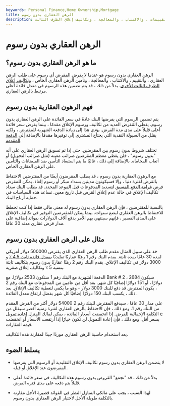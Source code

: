 ```yaml
---
keywords: Personal Finance,Home Ownership,Mortgage
title: الرهن العقاري بدون رسوم
description: الرهن العقاري بدون رسوم هو عندما لا يتقاضى المقرض أي رسوم على الطلبات ، والتقييمات ، والاكتتاب ، والمعالجة ، وتكاليف إغلاق الطرف الثالث.
---
```


# الرهن العقاري بدون رسوم
## ما هو الرهن العقاري بدون رسوم؟

الرهن العقاري بدون رسوم هو عندما لا يفرض المقرض أي رسوم على طلب الرهن العقاري ، والتقييم ، والاكتتاب ، والمعالجة ، وتأمين الرهن العقاري الخاص ، [وتكاليف إغلاق الطرف الثالث الأخرى](/closingcosts). بدلاً من ذلك ، قد يتم تضمين هذه الرسوم في معدل فائدة أعلى مرتبط بالرهن العقاري.

## فهم الرهون العقارية بدون رسوم

يتم تضمين الرسوم التي يفرضها البنك عادةً في سعر الفائدة على الرهن العقاري بدون رسوم. يغطي المُقرض العديد من تكاليف ورسوم الإغلاق مقدمًا ، بينما يفرض سعر فائدة أعلى قليلاً على مدى مدة القرض. يؤدي هذا إلى زيادة الدفعة الشهرية للمقترض ، ولكنه يقلل من السيولة النقدية التي يحتاج المشتري إلى توفيرها مقدمًا بالإضافة إلى [الدفعة المقدمة](/down_payment).

تختلف شروط بدون رسوم بين المقرضين. حتى إذا تم تسويق الرهن العقاري على أنه "بدون رسوم" ، فلن يغطي معظم المقرضين ضرائب معينة (مثل ضرائب التحويل) أو أتعاب المحاماة. بالإضافة إلى ذلك ، غالبًا ما يتم استبعاد التأمين ضد الفيضانات والتأمين على الرهن العقاري الخاص.

مع الرهون العقارية بدون رسوم ، قد يطلب المقرضون أيضًا من المقترضين الاحتفاظ بالقرض لفترة دنيا ، وإلا فسيكونون مدينين بسداد مبكر أو رسوم إلغاء. يمكن للمقرض فرض [غرامة الدفع المسبق](/prepaymentpenalty) لتسديد المدفوعات قبل الموعد المحدد. قد يطلب البنك سداد تكاليف الإغلاق في حالة عدم إغلاق القرض قبل تاريخ معين. تساعد هذه السياسات في حماية أرباح البنك.

بالنسبة للمقترضين ، فإن الرهن العقاري بدون رسوم له معنى مالي فقط إذا كنت تخطط للاحتفاظ بالرهن العقاري لبضع سنوات. بينما يمكن للمقترضين التوفير في تكاليف الإغلاق على المدى القصير ، فإنهم سينتهي بهم الأمر بدفع آلاف الدولارات بفوائد إضافية على مدار قرض عقاري مدته 30 عامًا.

## مثال على الرهن العقاري بدون رسوم

خذ على سبيل المثال مقدم طلب الرهن العقاري الذي يقترض 500000 دولار أمريكي لمدة 30 عامًا بمدة ثابتة. يقدم البنك رقم 1 رهنًا عقاريًا تقليديًا [بمعدل فائدة ثابت 4.5 ٪](/fixedinterestrate) و 3000 دولار في تكاليف الإغلاق. يقدم البنك رقم 2 رهنًا عقاريًا بدون رسوم بتكاليف ثابتة بنسبة 5 ٪ وتكاليف إغلاق صفرية.

الدفعة الشهرية مع البنك رقم 1 ستكون 2533 دولارًا. مع Bank # 2 ، سيكون 2684 دولارًا ، أو 151 دولارًا إضافيًا كل شهر. بعد أقل من عامين من المدفوعات مع البنك رقم 2 ، يكون المقترض قد دفع للبنك 3000 دولار - وهو ما يكفي لتغطية تكاليف الإغلاق. بعد ذلك ، يكسب البنك 150 دولارًا إضافيًا كل شهر بفضل ارتفاع معدل الفائدة.

على مدار 30 عامًا ، سيدفع المقترض للبنك رقم 2 54000 دولار أكثر من القرض المقدم من البنك رقم 1. ومع ذلك ، فإن الاحتفاظ بالرهن العقاري لفترة زمنية أقصر سيقلل من التكلفة الإجمالية للقرض. إذا انخفضت أسعار الفائدة ، يمكن لمالك المنزل [إعادة تمويل](/refinance) [e](/refinance) بسعر أقل. ومع ذلك ، فإن إعادة التمويل لن تكون خيارًا إذا ارتفعت الأسعار أو انخفضت قيمة العقارات.

يعد استخدام حاسبة الرهن العقاري موردًا جيدًا لمقارنة هذه التكاليف.

## يسلط الضوء

- لا يتضمن الرهن العقاري بدون رسوم تكاليف الإغلاق التقليدية أو الرسوم التي يفرضها المقرضون عند الإغلاق أو قبله.

- بدلاً من ذلك ، قد "تجمع" القروض بدون رسوم هذه التكاليف في سعر فائدة أعلى قليلاً يتم دفعه على مدى فترة القرض.

- لهذا السبب ، يجب على مالكي المنازل النظر في الفوائد قصيرة الأجل مقارنة بالتكلفة طويلة الأجل لاختيار الرهن العقاري بدون رسوم.

